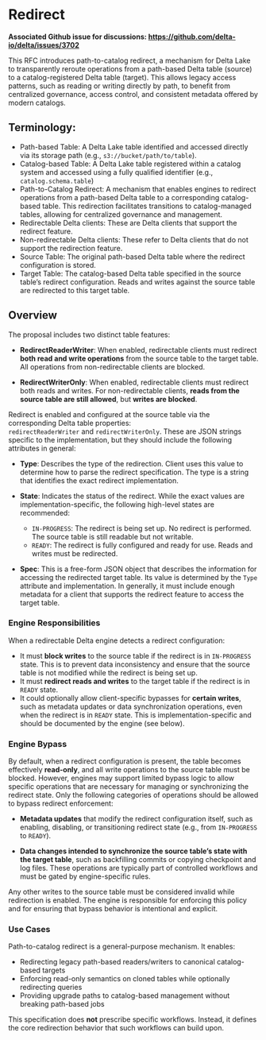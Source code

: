 # Redirect

**Associated Github issue for discussions: https://github.com/delta-io/delta/issues/3702**
<!-- Remove this: Replace XXXX with the actual github issue number -->
<!--  Give a general description / context of the protocol change, and remove this comment. -->
This RFC introduces path-to-catalog redirect, a mechanism for Delta Lake to transparently reroute operations
from a path-based Delta table (source) to a catalog-registered Delta table (target). This allows legacy access patterns,
such as reading or writing directly by path, to benefit from centralized governance, access control, and consistent
metadata offered by modern catalogs.

## Terminology:

* Path-based Table: A Delta Lake table identified and accessed directly via its storage path (e.g., `s3://bucket/path/to/table`).
* Catalog-based Table: A Delta Lake table registered within a catalog system and accessed using a fully qualified identifier
  (e.g., `catalog.schema.table`)
* Path-to-Catalog Redirect: A mechanism that enables engines to redirect operations from a path-based Delta table to a
  corresponding catalog-based table. This redirection facilitates transitions to catalog-managed tables, allowing for
  centralized governance and management.
* Redirectable Delta clients: These are Delta clients that support the redirect feature.
* Non-redirectable Delta clients: These refer to Delta clients that do not support the redirection feature.
* Source Table: The original path-based Delta table where the redirect configuration is stored.
* Target Table: The catalog-based Delta table specified in the source table’s redirect configuration. Reads and writes
  against the source table are redirected to this target table.

## Overview

The proposal includes two distinct table features:

* **RedirectReaderWriter**:
  When enabled, redirectable clients must redirect **both read and write operations** from the source table to the target table.
  All operations from non-redirectable clients are blocked.

* **RedirectWriterOnly**:
  When enabled, redirectable clients must redirect both reads and writes. For non-redirectable clients,
  **reads from the source table are still allowed**, but **writes are blocked**.

Redirect is enabled and configured at the source table via the corresponding Delta table properties:  
`redirectReaderWriter` and `redirectWriterOnly`. These are JSON strings specific to the implementation, but they should
include the following attributes in general:

* **Type**: Describes the type of the redirection. Client uses this value to determine how to parse the redirect
  specification. The type is a string that identifies the exact redirect implementation.

* **State**: Indicates the status of the redirect. While the exact values are implementation-specific, the following
  high-level states are recommended:
    * `IN-PROGRESS`: The redirect is being set up. No redirect is performed. The source table is still readable but not writable.
    * `READY`: The redirect is fully configured and ready for use. Reads and writes must be redirected.

* **Spec**: This is a free-form JSON object that describes the information for accessing the redirected target table.
  Its value is determined by the `Type` attribute and implementation. In generally, it must include enough metadata for
  a client that supports the redirect feature to access the target table.

### Engine Responsibilities

When a redirectable Delta engine detects a redirect configuration:

* It must **block writes** to the source table if the redirect is in `IN-PROGRESS` state. This is to prevent data
  inconsistency and ensure that the source table is not modified while the redirect is being set up.
* It must **redirect reads and writes** to the target table if the redirect is in `READY` state.
* It could optionally allow client-specific bypasses for **certain writes**, such as metadata updates or data synchronization
  operations, even when the redirect is in `READY` state. This is implementation-specific and should be documented
  by the engine (see below).

### Engine Bypass

By default, when a redirect configuration is present, the table becomes effectively **read-only**, and all write operations
to the source table must be blocked. However, engines may support limited bypass logic to allow specific operations that are
necessary for managing or synchronizing the redirect state. Only the following categories of operations should be allowed to bypass redirect
enforcement:

* **Metadata updates** that modify the redirect configuration itself, such as enabling, disabling, or transitioning
  redirect state (e.g., from `IN-PROGRESS` to `READY`).

* **Data changes intended to synchronize the source table’s state with the target table**, such as backfilling commits
  or copying checkpoint and log files. These operations are typically part of controlled workflows and must be gated by
  engine-specific rules.

Any other writes to the source table must be considered invalid while redirection is enabled. The engine is responsible
for enforcing this policy and for ensuring that bypass behavior is intentional and explicit.

### Use Cases

Path-to-catalog redirect is a general-purpose mechanism. It enables:

* Redirecting legacy path-based readers/writers to canonical catalog-based targets
* Enforcing read-only semantics on cloned tables while optionally redirecting queries
* Providing upgrade paths to catalog-based management without breaking path-based jobs

This specification does **not** prescribe specific workflows. Instead, it defines the core redirection behavior that such
workflows can build upon.